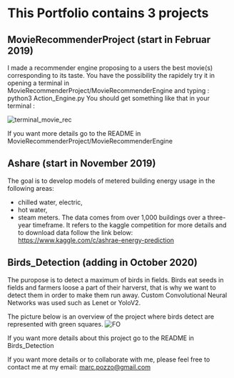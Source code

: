 # This Portfolio contains 3 projects


## MovieRecommenderProject (start in Februar 2019)

I made a recommender engine proposing to a users the best movie(s) corresponding to its taste.
You have the possibility the rapidely try it in opening a terminal in MovieRecommenderProject/MovieRecommenderEngine and typing :
python3 Action_Engine.py
You should get something like that in your terminal :

![terminal_movie_rec](https://user-images.githubusercontent.com/30336936/95454953-6a091f00-096d-11eb-90a7-ab87f96edf75.png)

If you want more details go to the README in MovieRecommenderProject/MovieRecommenderEngine


## Ashare (start in November 2019)

The goal is to develop  models of metered building energy usage in the following areas: 
- chilled water, electric, 
- hot water,  
- steam meters. The data comes from over 1,000 buildings over a three-year timeframe.
It refers to the kaggle competition for more details and to download data follow the link below: 
https://www.kaggle.com/c/ashrae-energy-prediction




## Birds_Detection (adding in October 2020)

The puropose is to detect a maximum of birds in fields.
Birds eat seeds in fields and farmers loose a part of their harverst, that is why we want to detect them in order to make them run away.
Custom Convolutional Neural Networks was used such as Lenet or YoloV2.  

The picture below is an overview of the project where birds detect are represented with green squares.
![FO](https://user-images.githubusercontent.com/30336936/94801959-1fc0f480-03e7-11eb-9986-534e52c07f3a.jpg)

If you want more details about this project go to the README in Birds_Detection

If you want more details or to collaborate with me, please feel free to contact me at my email:
marc.pozzo@gmail.com
